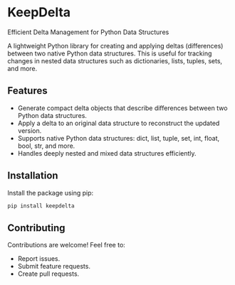 # KeepDelta
Efficient Delta Management for Python Data Structures

A lightweight Python library for creating and applying deltas (differences) between two native Python data structures. This is useful for tracking changes in nested data structures such as dictionaries, lists, tuples, sets, and more.

## Features
* Generate compact delta objects that describe differences between two Python data structures.
* Apply a delta to an original data structure to reconstruct the updated version.
* Supports native Python data structures: dict, list, tuple, set, int, float, bool, str, and more.
* Handles deeply nested and mixed data structures efficiently.

## Installation
Install the package using pip:
```sh
pip install keepdelta
```

## Contributing
Contributions are welcome! Feel free to:
* Report issues.
* Submit feature requests.
* Create pull requests.